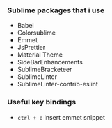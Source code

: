 ### Sublime packages that i use

* Babel
* Colorsublime
* Emmet
* JsPrettier
* Material Theme
* SideBarEnhancements
* SublimeBracketeer
* SublimeLinter
* SublimeLinter-contrib-eslint

### Useful key bindings
* `ctrl + e` insert emmet snippet
